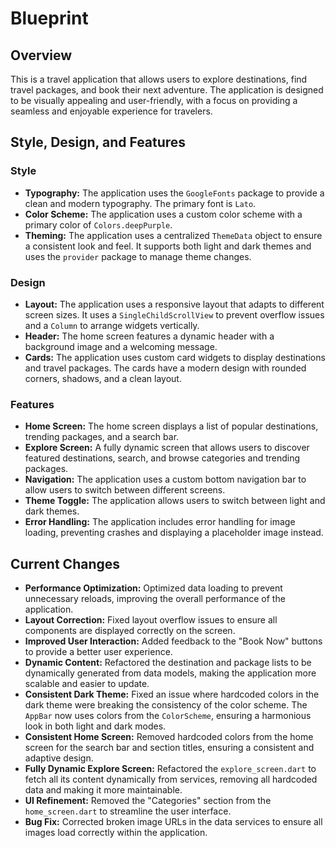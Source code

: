 # Blueprint

## Overview

This is a travel application that allows users to explore destinations, find travel packages, and book their next adventure. The application is designed to be visually appealing and user-friendly, with a focus on providing a seamless and enjoyable experience for travelers.

## Style, Design, and Features

### Style

- **Typography:** The application uses the `GoogleFonts` package to provide a clean and modern typography. The primary font is `Lato`.
- **Color Scheme:** The application uses a custom color scheme with a primary color of `Colors.deepPurple`.
- **Theming:** The application uses a centralized `ThemeData` object to ensure a consistent look and feel. It supports both light and dark themes and uses the `provider` package to manage theme changes.

### Design

- **Layout:** The application uses a responsive layout that adapts to different screen sizes. It uses a `SingleChildScrollView` to prevent overflow issues and a `Column` to arrange widgets vertically.
- **Header:** The home screen features a dynamic header with a background image and a welcoming message.
- **Cards:** The application uses custom card widgets to display destinations and travel packages. The cards have a modern design with rounded corners, shadows, and a clean layout.

### Features

- **Home Screen:** The home screen displays a list of popular destinations, trending packages, and a search bar.
- **Explore Screen:** A fully dynamic screen that allows users to discover featured destinations, search, and browse categories and trending packages.
- **Navigation:** The application uses a custom bottom navigation bar to allow users to switch between different screens.
- **Theme Toggle:** The application allows users to switch between light and dark themes.
- **Error Handling:** The application includes error handling for image loading, preventing crashes and displaying a placeholder image instead.

## Current Changes

- **Performance Optimization:** Optimized data loading to prevent unnecessary reloads, improving the overall performance of the application.
- **Layout Correction:** Fixed layout overflow issues to ensure all components are displayed correctly on the screen.
- **Improved User Interaction:** Added feedback to the "Book Now" buttons to provide a better user experience.
- **Dynamic Content:** Refactored the destination and package lists to be dynamically generated from data models, making the application more scalable and easier to update.
- **Consistent Dark Theme:** Fixed an issue where hardcoded colors in the dark theme were breaking the consistency of the color scheme. The `AppBar` now uses colors from the `ColorScheme`, ensuring a harmonious look in both light and dark modes.
- **Consistent Home Screen:** Removed hardcoded colors from the home screen for the search bar and section titles, ensuring a consistent and adaptive design.
- **Fully Dynamic Explore Screen:** Refactored the `explore_screen.dart` to fetch all its content dynamically from services, removing all hardcoded data and making it more maintainable.
- **UI Refinement:** Removed the "Categories" section from the `home_screen.dart` to streamline the user interface.
- **Bug Fix:** Corrected broken image URLs in the data services to ensure all images load correctly within the application.
